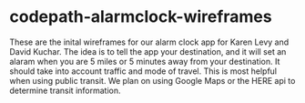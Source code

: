 # codepath-alarmclock-wireframes

These are the inital wireframes for our alarm clock app for Karen Levy and David Kuchar.
The idea is to tell the app your destination, and it will set an alaram when you are 5 miles or 5 minutes away from your destination. It should take into account traffic and mode of travel. This is most helpful when using public transit. We plan on using Google Maps or the HERE api to determine transit information.
